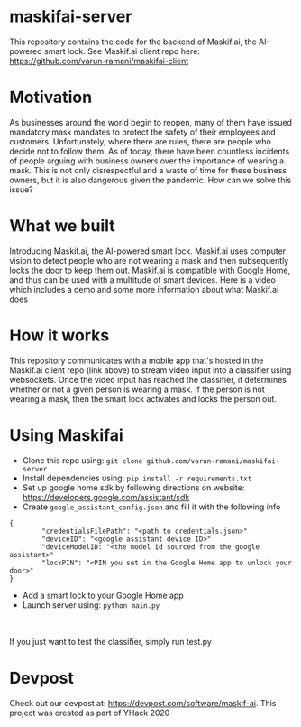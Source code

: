 # maskifai-server
This repository contains the code for the backend of Maskif.ai, the AI-powered smart lock.
See Maskif.ai client repo here: https://github.com/varun-ramani/maskifai-client

# Motivation
As businesses around the world begin to reopen, many of them have issued mandatory
mask mandates to protect the safety of their employees and customers. Unfortunately, where there
are rules, there are people who decide not to follow them. As of today, there have been countless incidents
of people arguing with business owners over the importance of wearing a mask. This is not only disrespectful and
a waste of time for these business owners, but it is also dangerous given the pandemic.
How can we solve this issue? 

# What we built
Introducing Maskif.ai, the AI-powered smart lock. Maskif.ai uses computer vision to detect 
people who are not wearing a mask and then subsequently locks the door to keep them out. Maskif.ai
is compatible with Google Home, and thus can be used with a multitude of smart devices. Here is a 
video which includes a demo and some more information about what Maskif.ai does

# How it works
This repository communicates with a mobile app that's hosted in the Maskif.ai client repo (link above)
to stream video input into a classifier using websockets. Once the video input has reached the classifier,
it determines whether or not a given person is wearing a mask. If the person is not wearing a mask, then 
the smart lock activates and locks the person out.

# Using Maskifai
- Clone this repo using: ```git clone github.com/varun-ramani/maskifai-server```
- Install dependencies using: ```pip install -r requirements.txt```
- Set up google home sdk by following directions on website: https://developers.google.com/assistant/sdk
- Create ```google_assistant_config.json``` and fill it with the following info <br> 
```
{
        "credentialsFilePath": "<path to credentials.json>"
        "deviceID": "<google assistant device ID>"
        "deviceModelID: "<the model id sourced from the google assistant>"
        "lockPIN": "<PIN you set in the Google Home app to unlock your door>"
}
```
- Add a smart lock to your Google Home app 
-  Launch server using: ```python main.py```
<br>
<br>
If you just want to test the classifier, simply run test.py

# Devpost
Check out our devpost at: https://devpost.com/software/maskif-ai.
This project was created as part of YHack 2020
